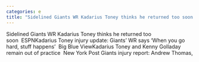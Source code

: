 ```yaml
---
categories: e
title: "Sidelined Giants WR Kadarius Toney thinks he returned too soon  ESPN"
---
```

Sidelined Giants WR Kadarius Toney thinks he returned too soon&nbsp;&nbsp;ESPNKadarius Toney injury update: Giants’ WR says ‘When you go hard, stuff happens’&nbsp;&nbsp;Big Blue ViewKadarius Toney and Kenny Golladay remain out of practice&nbsp;&nbsp;New York Post Giants injury report: Andrew Thomas,